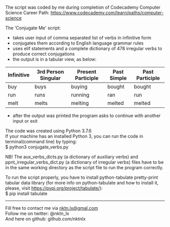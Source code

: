 The script was coded by me during completion of Codecademy Computer Science Career Path: https://www.codecademy.com/learn/paths/computer-science  


The 'Conjugate Me' script:  
- takes user input of comma separated list of verbs in infinitive form  
- conjugates them according to English language grammar rules  
- uses elif statements and a complete dictionary of 478 irregular verbs to produce correct conjugations  
- the output is in a tabular view, as below:  

Infinitive | 3rd Person Singular | Present Participle | Past Simple | Past Participle
---------- | ------------------- | ------------------ | ----------- | ---------------
buy | buys | buying | bought | bought
run | runs | running | ran | run
melt | melts | melting | melted | melted

- after the output was printed the program asks to continue with another input or exit  


The code was created using Python 3.7.6  
If your machine has an installed Python 3, you can run the code in terminal(command line) by typing:   
$ python3 conjugate_verbs.py  

NB! The aux_verbs_dicts.py (a dictionary of auxiliary verbs) and ppnt_irregular_verbs_dict.py (a dictionary of irregular verbs) files have to be in the same working directory as the script file to run the program correctly.  


To run the script properly, you have to install python-tabulate pretty-print tabular data library (for more info on python-tabulate and how to install it, please, visit https://pypi.org/project/tabulate/):  
$ pip install tabulate  


--------------------------------------------
Fill free to contact me via nktn.lx@gmal.com  
Follow me on twitter: @nktn_lx  
And here on github: github.com/nktnlx  